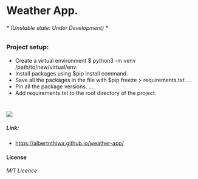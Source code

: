 # Weather App.

###### * (Unstable state: Under Development) *

### Project setup:

* Create a virtual environment $ python3 -m venv /path/to/new/virtual/env.
* Install packages using $pip install <package> command.
* Save all the packages in the file with $pip freeze > requirements.txt. ...
* Pin all the package versions. ...
* Add requirements.txt to the root directory of the project.





# ![](os12-iphone-x-weather-app-raining-animation.gif)



  
##### Link:
* https://albertnthiwa.github.io/weather-app/

#### License
*MIT Licence*
